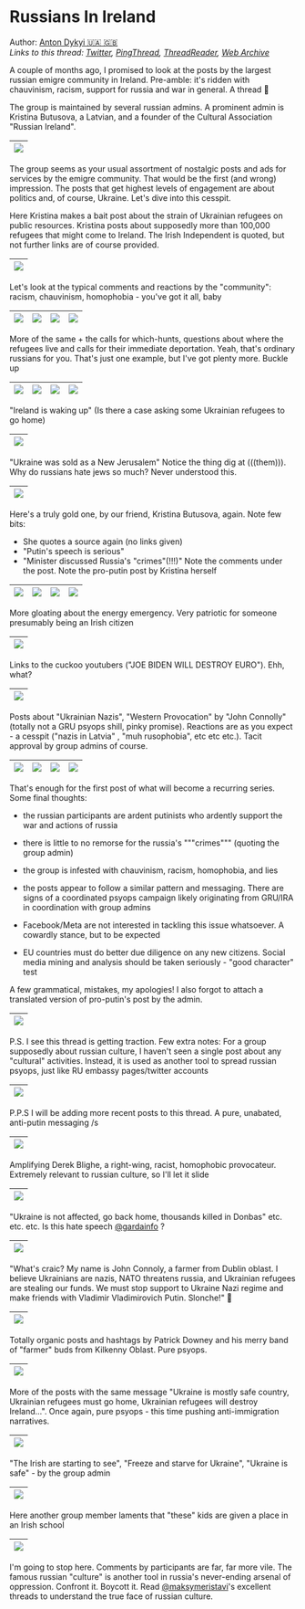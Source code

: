 # Russians In Ireland

Author: [Anton Dykyi 🇺🇦 🇬🇧](https://twitter.com/AntonDykyi)  
*Links to this thread: [Twitter](https://twitter.com/AntonDykyi/status/1573053864454115328), [PingThread](https://pingthread.com/thread/1573053864454115328), [ThreadReader](https://threadreaderapp.com/thread/1573053864454115328.html), [Web Archive](https://web.archive.org/web/*/https://twitter.com/AntonDykyi/status/1573053864454115328)*

A couple of months ago, I promised to look at the posts by the largest russian emigre community in Ireland. Pre-amble: it's ridden with chauvinism, racism, support for russia and war in general. A thread 🧵

The group is maintained by several russian admins. A prominent admin is Kristina Butusova, a Latvian, and a founder of the Cultural Association "Russian Ireland".

| [![](/media/1573053864454115328/3_1573043680507748353.jpg)](/media/1573053864454115328/3_1573043680507748353.jpg) |
| :-: |

The group seems as your usual assortment of nostalgic posts and ads for services by the emigre community. That would be the first (and wrong) impression. The posts that get highest levels of engagement are about politics and, of course, Ukraine. Let's dive into this cesspit.

Here Kristina makes a bait post about the strain of Ukrainian refugees on public resources. Kristina posts about supposedly more than 100,000 refugees that might come to Ireland. The Irish Independent is quoted, but not further links are of course provided.

| [![](/media/1573053864454115328/3_1573045408338690051.jpg)](/media/1573053864454115328/3_1573045408338690051.jpg) |
| :-: |

Let's look at the typical comments and reactions by the "community": racism, chauvinism, homophobia - you've got it all, baby

| [![](/media/1573053864454115328/3_1573046060771168260.jpg)](/media/1573053864454115328/3_1573046060771168260.jpg) | [![](/media/1573053864454115328/3_1573046190526046208.jpg)](/media/1573053864454115328/3_1573046190526046208.jpg) | [![](/media/1573053864454115328/3_1573046297052979206.jpg)](/media/1573053864454115328/3_1573046297052979206.jpg) | [![](/media/1573053864454115328/3_1573046354598924290.jpg)](/media/1573053864454115328/3_1573046354598924290.jpg) |
| :-: | :-: | :-: | :-: |

More of the same + the calls for which-hunts, questions about where the refugees live and calls for their immediate deportation. Yeah, that's ordinary russians for you. That's just one example, but I've got plenty more. Buckle up

| [![](/media/1573053864454115328/3_1573046644433731585.jpg)](/media/1573053864454115328/3_1573046644433731585.jpg) | [![](/media/1573053864454115328/3_1573046741028536320.jpg)](/media/1573053864454115328/3_1573046741028536320.jpg) | [![](/media/1573053864454115328/3_1573046836654489604.jpg)](/media/1573053864454115328/3_1573046836654489604.jpg) | [![](/media/1573053864454115328/3_1573046923300376581.jpg)](/media/1573053864454115328/3_1573046923300376581.jpg) |
| :-: | :-: | :-: | :-: |

"Ireland is waking up" (Is there a case asking some Ukrainian refugees to go home)

| [![](/media/1573053864454115328/3_1573047544757772289.jpg)](/media/1573053864454115328/3_1573047544757772289.jpg) |
| :-: |

"Ukraine was sold as a New Jerusalem"
Notice the thing dig at (((them))). Why do russians hate jews so much? Never understood this.

| [![](/media/1573053864454115328/3_1573047962984480771.jpg)](/media/1573053864454115328/3_1573047962984480771.jpg) |
| :-: |

Here's a truly gold one, by our friend, Kristina Butusova, again. Note few bits:
- She quotes a source again (no links given)
- "Putin's speech is serious"
- "Minister discussed Russia's "crimes"(!!!)"
Note the comments under the post. Note the pro-putin post by Kristina herself

| [![](/media/1573053864454115328/3_1573048578561527814.jpg)](/media/1573053864454115328/3_1573048578561527814.jpg) | [![](/media/1573053864454115328/3_1573048760950816769.jpg)](/media/1573053864454115328/3_1573048760950816769.jpg) | [![](/media/1573053864454115328/3_1573048850784428033.jpg)](/media/1573053864454115328/3_1573048850784428033.jpg) | [![](/media/1573053864454115328/3_1573049751846719489.jpg)](/media/1573053864454115328/3_1573049751846719489.jpg) |
| :-: | :-: | :-: | :-: |

More gloating about the energy emergency. Very patriotic for someone presumably being an Irish citizen

| [![](/media/1573053864454115328/3_1573050134023241728.jpg)](/media/1573053864454115328/3_1573050134023241728.jpg) |
| :-: |

Links to the cuckoo youtubers ("JOE BIDEN WILL DESTROY EURO"). Ehh, what?

| [![](/media/1573053864454115328/3_1573050475687170049.jpg)](/media/1573053864454115328/3_1573050475687170049.jpg) |
| :-: |

Posts about "Ukrainian Nazis", "Western Provocation"  by "John Connolly" (totally not a GRU psyops shill, pinky promise).
Reactions are as you expect - a cesspit ("nazis in Latvia" , "muh rusophobia", etc etc etc.). Tacit approval by group admins of course.

| [![](/media/1573053864454115328/3_1573051074386214918.jpg)](/media/1573053864454115328/3_1573051074386214918.jpg) | [![](/media/1573053864454115328/3_1573051264128229378.jpg)](/media/1573053864454115328/3_1573051264128229378.jpg) | [![](/media/1573053864454115328/3_1573051517267054594.jpg)](/media/1573053864454115328/3_1573051517267054594.jpg) | [![](/media/1573053864454115328/3_1573051736901799938.jpg)](/media/1573053864454115328/3_1573051736901799938.jpg) |
| :-: | :-: | :-: | :-: |

That's enough for the first post of what will become a recurring series. Some final thoughts:
- the russian participants are ardent putinists who ardently support the war and actions of russia
- there is little to no remorse for the russia's """crimes""" (quoting the group admin)

- the group is infested with chauvinism, racism, homophobia, and lies
- the posts appear to follow a similar pattern and messaging. There are signs of a coordinated psyops campaign likely originating from GRU/IRA in coordination with group admins

- Facebook/Meta are not interested in tackling this issue whatsoever. A cowardly stance, but to be expected
- EU countries must do better due diligence on any new citizens. Social media mining and analysis should be taken seriously - "good character" test

A few grammatical, mistakes, my apologies! I also forgot to attach a translated version of pro-putin's post by the admin.

| [![](/media/1573053864454115328/3_1573056049439035395.jpg)](/media/1573053864454115328/3_1573056049439035395.jpg) |
| :-: |

P.S. I see this thread is getting traction. Few extra notes:
For a group supposedly about russian culture,  I haven't seen a single post about any "cultural" activities. Instead, it is used as another tool to spread russian psyops, just like RU embassy pages/twitter accounts

| [![](/media/1573053864454115328/3_1576646922315730949.jpg)](/media/1573053864454115328/3_1576646922315730949.jpg) |
| :-: |

P.P.S I will be adding more recent posts to this thread.
A pure, unabated, anti-putin messaging /s

| [![](/media/1573053864454115328/3_1576649141047934979.jpg)](/media/1573053864454115328/3_1576649141047934979.jpg) |
| :-: |

Amplifying Derek Blighe, a right-wing, racist, homophobic provocateur. Extremely relevant to russian culture, so I'll let it slide

| [![](/media/1573053864454115328/3_1576649968538058754.jpg)](/media/1573053864454115328/3_1576649968538058754.jpg) |
| :-: |

"Ukraine is not affected, go back home, thousands killed in Donbas" etc. etc. etc. 
Is this hate speech [@gardainfo](https://twitter.com/gardainfo)  ?

| [![](/media/1573053864454115328/3_1576650598996492290.jpg)](/media/1573053864454115328/3_1576650598996492290.jpg) |
| :-: |

"What's craic? My name is John Connoly, a farmer from Dublin oblast. I believe Ukrainians are nazis, NATO threatens russia, and Ukrainian refugees are stealing our funds. We must stop support to Ukraine Nazi regime and make friends with Vladimir Vladimirovich Putin. Slonche!" 🥴

| [![](/media/1573053864454115328/3_1576652892144078849.jpg)](/media/1573053864454115328/3_1576652892144078849.jpg) |
| :-: |

Totally organic posts and hashtags by Patrick Downey and his merry band of "farmer" buds from Kilkenny Oblast. 
Pure psyops.

| [![](/media/1573053864454115328/3_1576653673593278466.jpg)](/media/1573053864454115328/3_1576653673593278466.jpg) |
| :-: |

More of the posts with the same message "Ukraine is mostly safe country, Ukrainian refugees must go home, Ukrainian refugees will destroy Ireland...". Once again, pure psyops - this time pushing anti-immigration narratives.

| [![](/media/1573053864454115328/3_1576655134096080913.jpg)](/media/1573053864454115328/3_1576655134096080913.jpg) |
| :-: |

"The Irish are starting to see", "Freeze and starve for Ukraine", "Ukraine is safe" - by the group admin

| [![](/media/1573053864454115328/3_1576655821873860610.jpg)](/media/1573053864454115328/3_1576655821873860610.jpg) |
| :-: |

Here another group member laments that "these" kids are given a place in an Irish school

| [![](/media/1573053864454115328/3_1576656487648268288.jpg)](/media/1573053864454115328/3_1576656487648268288.jpg) |
| :-: |

I'm going to stop here. Comments by participants are far, far more vile.
The famous russian "culture" is another tool in russia's never-ending arsenal of oppression. Confront it. Boycott it. Read [@maksymeristavi](https://twitter.com/maksymeristavi)'s excellent threads to understand the true face of russian culture.
